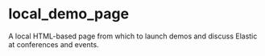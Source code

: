 # local_demo_page
A local HTML-based page from which to launch demos and discuss Elastic at conferences and events.
